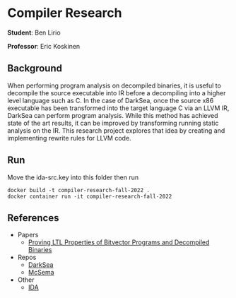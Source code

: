 
# Compiler Research

**Student**: Ben Lirio

**Professor**: Eric Koskinen

## Background
When performing program analysis on decompiled binaries, it is useful to decompile the source executable into IR before a decompiling into a higher level language such as C. In the case of DarkSea, once the source x86 executable has been transformed into the target language C via an LLVM IR, DarkSea can perform program analysis. While this method has achieved state of the art results, it can be improved by transforming running static analysis on the IR. This research project explores that idea by creating and implementing rewrite rules for LLVM code.

## Run
Move the ida-src.key into this folder then run
```
docker build -t compiler-research-fall-2022 .
docker container run -it compiler-research-fall-2022
```

## References
- Papers
    - [Proving LTL Properties of Bitvector Programs
and Decompiled Binaries](https://www.erickoskinen.com/papers/darksea.pdf)
- Repos
    - [DarkSea](https://github.com/cyruliu/darksea)
    - [McSema](https://github.com/lifting-bits/mcsema)
- Other
    - [IDA](https://hex-rays.com/ida-free/#download)
